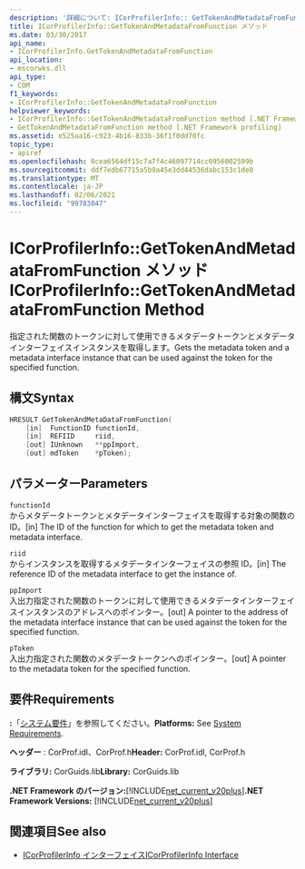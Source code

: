 ```yaml
---
description: '詳細について: ICorProfilerInfo:: GetTokenAndMetadataFromFunction メソッド'
title: ICorProfilerInfo::GetTokenAndMetadataFromFunction メソッド
ms.date: 03/30/2017
api_name:
- ICorProfilerInfo.GetTokenAndMetadataFromFunction
api_location:
- mscorwks.dll
api_type:
- COM
f1_keywords:
- ICorProfilerInfo::GetTokenAndMetadataFromFunction
helpviewer_keywords:
- ICorProfilerInfo::GetTokenAndMetadataFromFunction method [.NET Framework profiling]
- GetTokenAndMetadataFromFunction method [.NET Framework profiling]
ms.assetid: e525aa16-c923-4b16-833b-36f1f0dd70fc
topic_type:
- apiref
ms.openlocfilehash: 0cea6564df15c7a7f4c46097714cc0956002599b
ms.sourcegitcommit: ddf7edb67715a5b9a45e3dd44536dabc153c1de0
ms.translationtype: MT
ms.contentlocale: ja-JP
ms.lasthandoff: 02/06/2021
ms.locfileid: "99783847"
---
```

# <a name="icorprofilerinfogettokenandmetadatafromfunction-method"></a><span data-ttu-id="3c938-103">ICorProfilerInfo::GetTokenAndMetadataFromFunction メソッド</span><span class="sxs-lookup"><span data-stu-id="3c938-103">ICorProfilerInfo::GetTokenAndMetadataFromFunction Method</span></span>

<span data-ttu-id="3c938-104">指定された関数のトークンに対して使用できるメタデータトークンとメタデータインターフェイスインスタンスを取得します。</span><span class="sxs-lookup"><span data-stu-id="3c938-104">Gets the metadata token and a metadata interface instance that can be used against the token for the specified function.</span></span>  
  
## <a name="syntax"></a><span data-ttu-id="3c938-105">構文</span><span class="sxs-lookup"><span data-stu-id="3c938-105">Syntax</span></span>  
  
```cpp  
HRESULT GetTokenAndMetaDataFromFunction(  
    [in]  FunctionID functionId,  
    [in]  REFIID     riid,  
    [out] IUnknown   **ppImport,  
    [out] mdToken    *pToken);  
```  
  
## <a name="parameters"></a><span data-ttu-id="3c938-106">パラメーター</span><span class="sxs-lookup"><span data-stu-id="3c938-106">Parameters</span></span>  

 `functionId`  
 <span data-ttu-id="3c938-107">からメタデータトークンとメタデータインターフェイスを取得する対象の関数の ID。</span><span class="sxs-lookup"><span data-stu-id="3c938-107">[in] The ID of the function for which to get the metadata token and metadata interface.</span></span>  
  
 `riid`  
 <span data-ttu-id="3c938-108">からインスタンスを取得するメタデータインターフェイスの参照 ID。</span><span class="sxs-lookup"><span data-stu-id="3c938-108">[in] The reference ID of the metadata interface to get the instance of.</span></span>  
  
 `ppImport`  
 <span data-ttu-id="3c938-109">入出力指定された関数のトークンに対して使用できるメタデータインターフェイスインスタンスのアドレスへのポインター。</span><span class="sxs-lookup"><span data-stu-id="3c938-109">[out] A pointer to the address of the metadata interface instance that can be used against the token for the specified function.</span></span>  
  
 `pToken`  
 <span data-ttu-id="3c938-110">入出力指定された関数のメタデータトークンへのポインター。</span><span class="sxs-lookup"><span data-stu-id="3c938-110">[out] A pointer to the metadata token for the specified function.</span></span>  
  
## <a name="requirements"></a><span data-ttu-id="3c938-111">要件</span><span class="sxs-lookup"><span data-stu-id="3c938-111">Requirements</span></span>  

 <span data-ttu-id="3c938-112">**:**「[システム要件](../../get-started/system-requirements.md)」を参照してください。</span><span class="sxs-lookup"><span data-stu-id="3c938-112">**Platforms:** See [System Requirements](../../get-started/system-requirements.md).</span></span>  
  
 <span data-ttu-id="3c938-113">**ヘッダー** : CorProf.idl、CorProf.h</span><span class="sxs-lookup"><span data-stu-id="3c938-113">**Header:** CorProf.idl, CorProf.h</span></span>  
  
 <span data-ttu-id="3c938-114">**ライブラリ:** CorGuids.lib</span><span class="sxs-lookup"><span data-stu-id="3c938-114">**Library:** CorGuids.lib</span></span>  
  
 <span data-ttu-id="3c938-115">**.NET Framework のバージョン:**[!INCLUDE[net_current_v20plus](../../../../includes/net-current-v20plus-md.md)]</span><span class="sxs-lookup"><span data-stu-id="3c938-115">**.NET Framework Versions:** [!INCLUDE[net_current_v20plus](../../../../includes/net-current-v20plus-md.md)]</span></span>  
  
## <a name="see-also"></a><span data-ttu-id="3c938-116">関連項目</span><span class="sxs-lookup"><span data-stu-id="3c938-116">See also</span></span>

- [<span data-ttu-id="3c938-117">ICorProfilerInfo インターフェイス</span><span class="sxs-lookup"><span data-stu-id="3c938-117">ICorProfilerInfo Interface</span></span>](icorprofilerinfo-interface.md)
